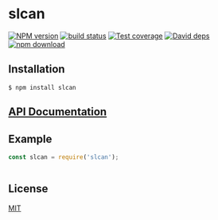 # slcan

  [![NPM version][npm-image]][npm-url]
  [![build status][travis-image]][travis-url]
  [![Test coverage][codecov-image]][codecov-url]
  [![David deps][david-image]][david-url]
  [![npm download][download-image]][download-url]
  


## Installation

`$ npm install slcan`

## [API Documentation](https://cheminfo.github.io/slcan/)

## Example

```js
const slcan = require('slcan');



```


## License

[MIT](./LICENSE)

[npm-image]: https://img.shields.io/npm/v/slcan.svg?style=flat-square
[npm-url]: https://www.npmjs.com/package/slcan
[travis-image]: https://img.shields.io/travis/cheminfo/slcan/master.svg?style=flat-square
[travis-url]: https://travis-ci.org/cheminfo/slcan
[codecov-image]: https://img.shields.io/codecov/c/github/cheminfo/slcan.svg?style=flat-square
[codecov-url]: https://codecov.io/gh/cheminfo/slcan
[david-image]: https://img.shields.io/david/cheminfo/slcan.svg?style=flat-square
[david-url]: https://david-dm.org/cheminfo/slcan
[download-image]: https://img.shields.io/npm/dm/slcan.svg?style=flat-square
[download-url]: https://www.npmjs.com/package/slcan
